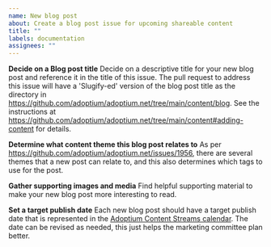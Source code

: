 ```yaml
---
name: New blog post
about: Create a blog post issue for upcoming shareable content
title: ""
labels: documentation
assignees: ""
---
```


**Decide on a Blog post title**
Decide on a descriptive title for your new blog post and reference it in the title of this issue. The pull request to address this issue will have a 'Slugify-ed' version of the blog post title as the directory in https://github.com/adoptium/adoptium.net/tree/main/content/blog. See the instructions at https://github.com/adoptium/adoptium.net/tree/main/content#adding-content for details.

**Determine what content theme this blog post relates to**
As per https://github.com/adoptium/adoptium.net/issues/1956, there are several themes that a new post can relate to, and this also determines which tags to use for the post.

**Gather supporting images and media**
Find helpful supporting material to make your new blog post more interesting to read.

**Set a target publish date**
Each new blog post should have a target publish date that is represented in the [Adoptium Content Streams calendar](https://calendar.google.com/calendar/u/0?cid=MTI5YzA3YzBiMTBiYjBlNmE2N2JkM2U3ODRkYzE5ODA1OWVmMGJmMTkwODBkZDY4MzhjNTZhMDQ3MDM1MWYwZEBncm91cC5jYWxlbmRhci5nb29nbGUuY29t). The date can be revised as needed, this just helps the marketing committee plan better.

